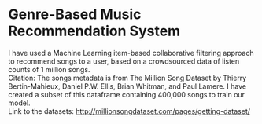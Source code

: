 # Genre-Based Music Recommendation System
I have used a Machine Learning item-based collaborative filtering approach to recommend songs to a user, based on a crowdsourced data of listen counts of 1 million songs. <br/>
Citation: The songs metadata is from The Million Song Dataset by Thierry Bertin-Mahieux, Daniel P.W. Ellis, Brian Whitman, and Paul Lamere. I have created a subset of this dataframe containing 400,000 songs to train our model. <br/>
Link to the datasets: http://millionsongdataset.com/pages/getting-dataset/
